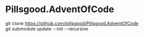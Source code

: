 # Pillsgood.AdventOfCode

git clone https://github.com/pillsgood/Pillsgood.AdventOfCode  
git submodule update --init --recursive
